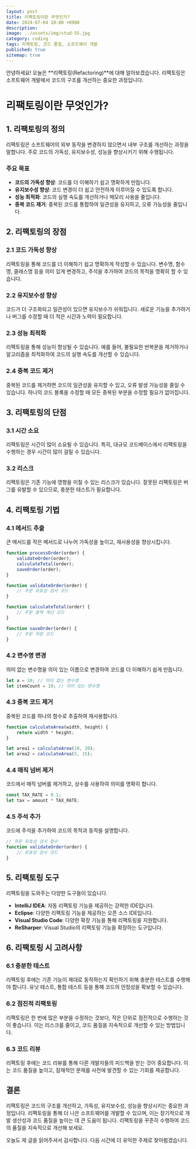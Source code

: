 ```yaml
---
layout: post
title: 리팩토링이란 무엇인가?
date: 2024-07-04 10:00 +0900
description: 
image: ../assets/img/stud-55.jpg
category: coding
tags: 리팩토링, 코드 품질, 소프트웨어 개발
published: true
sitemap: true
---
```


안녕하세요! 오늘은 **리팩토링(Refactoring)**에 대해 알아보겠습니다. 리팩토링은 소프트웨어 개발에서 코드의 구조를 개선하는 중요한 과정입니다.

# 리팩토링이란 무엇인가?

## 1. 리팩토링의 정의

리팩토링은 소프트웨어의 외부 동작을 변경하지 않으면서 내부 구조를 개선하는 과정을 말합니다. 주로 코드의 가독성, 유지보수성, 성능을 향상시키기 위해 수행됩니다.

### 주요 목표

- **코드의 가독성 향상**: 코드를 더 이해하기 쉽고 명확하게 만듭니다.
- **유지보수성 향상**: 코드 변경이 더 쉽고 안전하게 이루어질 수 있도록 합니다.
- **성능 최적화**: 코드의 실행 속도를 개선하거나 메모리 사용을 줄입니다.
- **중복 코드 제거**: 중복된 코드를 통합하여 일관성을 유지하고, 오류 가능성을 줄입니다.

## 2. 리팩토링의 장점

### 2.1 코드 가독성 향상

리팩토링을 통해 코드를 더 이해하기 쉽고 명확하게 작성할 수 있습니다. 변수명, 함수명, 클래스명 등을 의미 있게 변경하고, 주석을 추가하여 코드의 목적을 명확히 할 수 있습니다.

### 2.2 유지보수성 향상

코드가 더 구조화되고 일관성이 있으면 유지보수가 쉬워집니다. 새로운 기능을 추가하거나 버그를 수정할 때 더 적은 시간과 노력이 필요합니다.

### 2.3 성능 최적화

리팩토링을 통해 성능이 향상될 수 있습니다. 예를 들어, 불필요한 반복문을 제거하거나 알고리즘을 최적화하여 코드의 실행 속도를 개선할 수 있습니다.

### 2.4 중복 코드 제거

중복된 코드를 제거하면 코드의 일관성을 유지할 수 있고, 오류 발생 가능성을 줄일 수 있습니다. 하나의 코드 블록을 수정할 때 모든 중복된 부분을 수정할 필요가 없어집니다.

## 3. 리팩토링의 단점

### 3.1 시간 소요

리팩토링은 시간이 많이 소요될 수 있습니다. 특히, 대규모 코드베이스에서 리팩토링을 수행하는 경우 시간이 많이 걸릴 수 있습니다.

### 3.2 리스크

리팩토링은 기존 기능에 영향을 미칠 수 있는 리스크가 있습니다. 잘못된 리팩토링은 버그를 유발할 수 있으므로, 충분한 테스트가 필요합니다.

## 4. 리팩토링 기법

### 4.1 메서드 추출

큰 메서드를 작은 메서드로 나누어 가독성을 높이고, 재사용성을 향상시킵니다.

```javascript
function processOrder(order) {
    validateOrder(order);
    calculateTotal(order);
    saveOrder(order);
}

function validateOrder(order) {
    // 주문 유효성 검사 코드
}

function calculateTotal(order) {
    // 주문 총액 계산 코드
}

function saveOrder(order) {
    // 주문 저장 코드
}
```

### 4.2 변수명 변경

의미 없는 변수명을 의미 있는 이름으로 변경하여 코드를 더 이해하기 쉽게 만듭니다.

```javascript
let a = 10; // 의미 없는 변수명
let itemCount = 10; // 의미 있는 변수명
```

### 4.3 중복 코드 제거

중복된 코드를 하나의 함수로 추출하여 재사용합니다.

```javascript
function calculateArea(width, height) {
    return width * height;
}

let area1 = calculateArea(10, 20);
let area2 = calculateArea(5, 15);
```

### 4.4 매직 넘버 제거

코드에서 매직 넘버를 제거하고, 상수를 사용하여 의미를 명확히 합니다.

```javascript
const TAX_RATE = 0.1;
let tax = amount * TAX_RATE;
```

### 4.5 주석 추가

코드에 주석을 추가하여 코드의 목적과 동작을 설명합니다.

```javascript
// 주문 유효성 검사 함수
function validateOrder(order) {
    // 유효성 검사 코드
}
```

## 5. 리팩토링 도구

리팩토링을 도와주는 다양한 도구들이 있습니다.

- **IntelliJ IDEA**: 자동 리팩토링 기능을 제공하는 강력한 IDE입니다.
- **Eclipse**: 다양한 리팩토링 기능을 제공하는 오픈 소스 IDE입니다.
- **Visual Studio Code**: 다양한 확장 기능을 통해 리팩토링을 지원합니다.
- **ReSharper**: Visual Studio의 리팩토링 기능을 확장하는 도구입니다.

## 6. 리팩토링 시 고려사항

### 6.1 충분한 테스트

리팩토링 후에는 기존 기능이 제대로 동작하는지 확인하기 위해 충분한 테스트를 수행해야 합니다. 유닛 테스트, 통합 테스트 등을 통해 코드의 안정성을 확보할 수 있습니다.

### 6.2 점진적 리팩토링

리팩토링은 한 번에 많은 부분을 수정하는 것보다, 작은 단위로 점진적으로 수행하는 것이 좋습니다. 이는 리스크를 줄이고, 코드 품질을 지속적으로 개선할 수 있는 방법입니다.

### 6.3 코드 리뷰

리팩토링 후에는 코드 리뷰를 통해 다른 개발자들의 피드백을 받는 것이 중요합니다. 이는 코드 품질을 높이고, 잠재적인 문제를 사전에 발견할 수 있는 기회를 제공합니다.

## 결론

리팩토링은 코드의 구조를 개선하고, 가독성, 유지보수성, 성능을 향상시키는 중요한 과정입니다. 리팩토링을 통해 더 나은 소프트웨어를 개발할 수 있으며, 이는 장기적으로 개발 생산성과 코드 품질을 높이는 데 큰 도움이 됩니다. 리팩토링을 꾸준히 수행하여 코드의 품질을 지속적으로 개선해 보세요.

오늘도 제 글을 읽어주셔서 감사합니다. 다음 시간에 더 유익한 주제로 찾아뵙겠습니다.
